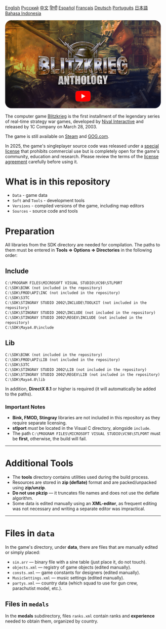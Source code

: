 [English](README.md)        [Русский](README_Russian.md)        [中文](README_Chinese.md)        [हिन्दी](README_Hindi.md)        [Español](README_Spanish.md)        [Français](README_French.md)        [Deutsch](README_German.md)        [Português](README_Portuguese.md)        [日本語](README_Japanese.md)        [Bahasa Indonesia](README_Indonesian.md)

[![Blitzkrieg Trailer](Blitzkrieg.png)](https://www.youtube.com/watch?v=zNxMvTcsJbk)

The computer game [Blitzkrieg](https://wikipedia.org/wiki/Blitzkrieg_(video_game)) is the first installment of the legendary series of real-time strategy war games, developed by [Nival Interactive](http://nival.com/) and released by 1C Company on March 28, 2003.

The game is still available on [Steam](https://store.steampowered.com/app/313480/Blitzkrieg_Anthology/) and [GOG.com](https://www.gog.com/en/game/blitzkrieg_anthology).

In 2025, the game's singleplayer source code was released under a [special license](LICENSE.md) that prohibits commercial use but is completely open for the game's community, education and research.
Please review the terms of the [license agreement](LICENSE.md) carefully before using it.

# What is in this repository
- `Data` - game data
- `Soft` and `Tools` - development tools
- `Versions` - compiled versions of the game, including map editors
- `Sources` - source code and tools

# Preparation

All libraries from the SDK directory are needed for compilation. The paths to them must be entered in **Tools => Options => Directories** in the following order:

## Include
```
C:\PROGRAM FILES\MICROSOFT VISUAL STUDIO\VC98\STLPORT
C:\SDK\BINK (not included in the repository)
C:\SDK\FMOD\API\INC (not included in the repository)
C:\SDK\S3TC
C:\SDK\STINGRAY STUDIO 2002\INCLUDE\TOOLKIT (not included in the repository)
C:\SDK\STINGRAY STUDIO 2002\INCLUDE (not included in the repository)
C:\SDK\STINGRAY STUDIO 2002\REGEX\INCLUDE (not included in the repository)
C:\SDK\Maya4.0\include
```

## Lib
```
C:\SDK\BINK (not included in the repository)
C:\SDK\FMOD\API\LIB (not included in the repository)
C:\SDK\S3TC
C:\SDK\STINGRAY STUDIO 2002\LIB (not included in the repository)
C:\SDK\STINGRAY STUDIO 2002\REGEX\LIB (not included in the repository)
C:\SDK\Maya4.0\lib
```

In addition, **DirectX 8.1** or higher is required (it will automatically be added to the paths).

### Important Notes

- **Bink, FMOD, Stingray** libraries are not included in this repository as they require separate licensing.
- **stlport** *must* be located in the Visual C directory, alongside `include`.
- The path `C:\PROGRAM FILES\MICROSOFT VISUAL STUDIO\VC98\STLPORT` must be **first**, otherwise, the build will fail.

---

# Additional Tools

- The **tools** directory contains utilities used during the build process.
- Resources are stored in **zip (deflate)** format and are packed/unpacked using **zip/unzip**.
- **Do not use pkzip** — it truncates file names and does not use the deflate algorithm.
- Some data is edited manually using an **XML-editor**, as frequent editing was not necessary and writing a separate editor was impractical.

---

# Files in `data`

In the game's directory, under **data**, there are files that are manually edited or simply placed:

- `sin.arr` — binary file with a sine table (just place it, do not touch).
- `objects.xml` — registry of game objects (edited manually).
- `consts.xml` — game constants for designers (edited manually).
- `MusicSettings.xml` — music settings (edited manually).
- `partys.xml` — country data (which squad to use for gun crew, parachutist model, etc.).

## Files in `medals`

In the **medals** subdirectory, files `ranks.xml` contain ranks and **experience** needed to obtain them, organized by country.
